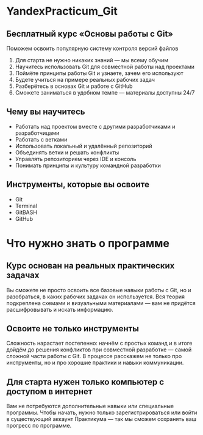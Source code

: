 # YandexPracticum_Git

## Бесплатный курс «Основы работы с Git»

Поможем освоить популярную систему контроля версий файлов

1. Для старта не нужно никаких знаний — мы всему обучим
2. Научитесь использовать Git для совместной работы над проектами
3. Поймёте принципы работы Git и узнаете, зачем его используют
4. Будете учиться на примере реальных рабочих задач
5. Разберётесь в основах Git и работе с GitHub
6. Сможете заниматься в удобном темпе — материалы доступны 24/7

## Чему вы научитесь

* Работать над проектом вместе с другими разработчиками и разработчицами
* Работать с ветками
* Использовать локальный и удалённый репозиторий
* Объединять ветки и решать конфликты
* Управлять репозиторием через IDE и консоль
* Понимать принципы и культуру командной разработки

## Инструменты, которые вы освоите

* Git
* Terminal
* GitBASH
* GitHub

# Что нужно знать о программе

## Курс основан на реальных практических задачах
Вы сможете не просто освоить все базовые навыки работы с Git, но и разобраться, в каких рабочих задачах он используется. Вся теория подкреплена схемами и визуальными материалами — вам не придётся расшифровывать и искать информацию.

## Освоите не только инструменты
Сложность нарастает постепенно: начнём с простых команд и в итоге дойдём до решения конфликтов при совместной разработке — самой сложной части работы с Git. В процессе расскажем не только про инструменты, но и про хорошие практики и навыки коммуникации.

## Для старта нужен только компьютер с доступом в интернет
Вам не потребуются дополнительные навыки или специальные программы. Чтобы начать, нужно только зарегистрироваться или войти в существующий аккаунт Практикума — так мы сможем сохранять ваш прогресс по программе.
